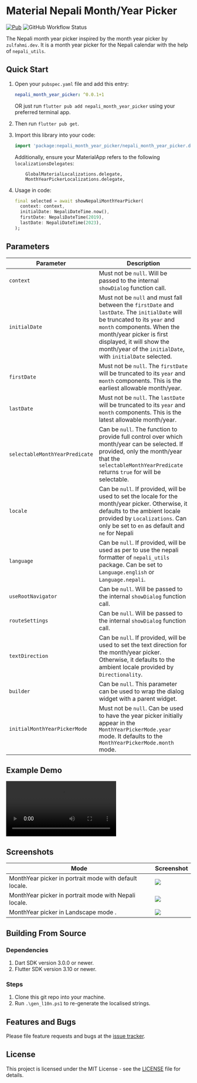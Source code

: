 # Material Nepali Month/Year Picker

[![Pub](https://img.shields.io/pub/v/nepali_month_year_picker?style=flat-square)][pub]
![GitHub Workflow Status](https://img.shields.io/github/actions/workflow/status/zulfahmi93/nepali-month-year-picker/publish.yaml?label=publish&style=flat-square)

The Nepali month year picker inspired by the month year picker by `zulfahmi.dev`. It is a month year picker for the Nepali calendar with the help of `nepali_utils`.

## Quick Start

1. Open your `pubspec.yaml` file and add this entry:

    ```yaml
    nepali_month_year_picker: ^0.0.1+1
    ```

   OR just run `flutter pub add nepali_month_year_picker` using your preferred terminal app.

2. Then run `flutter pub get`.
3. Import this library into your code:

    ```dart
    import 'package:nepali_month_year_picker/nepali_month_year_picker.dart';
    ```
    Additionally, ensure your MaterialApp refers to the following `localizationsDelegates`:
    ```
        GlobalMaterialLocalizations.delegate,
        MonthYearPickerLocalizations.delegate,
    ```


4. Usage in code:

    ```dart
    final selected = await showNepaliMonthYearPicker(
      context: context,
      initialDate: NepaliDateTime.now(),
      firstDate: NepaliDateTime(2019),
      lastDate: NepaliDateTime(2023),
    );
    ```

## Parameters

| Parameter                      | Description                                                                                                                                                                                                                                                                      |
| ------------------------------ | -------------------------------------------------------------------------------------------------------------------------------------------------------------------------------------------------------------------------------------------------------------------------------- |
| `context`                      | Must not be `null`. Will be passed to the internal `showDialog` function call.                                                                                                                                                                                                   |
| `initialDate`                  | Must not be `null` and must fall between the `firstDate` and `lastDate`. The `initialDate` will be truncated to its `year` and `month` components. When the month/year picker is first displayed, it will show the month/year of the `initialDate`, with `initialDate` selected. |
| `firstDate`                    | Must not be `null`. The `firstDate` will be truncated to its `year` and `month` components. This is the earliest allowable month/year.                                                                                                                                           |
| `lastDate`                     | Must not be `null`. The `lastDate` will be truncated to its `year` and `month` components. This is the latest allowable month/year.                                                                                                                                              |
| `selectableMonthYearPredicate` | Can be `null`. The function to provide full control over which month/year can be selected. If provided, only the month/year that the `selectableMonthYearPredicate` returns `true` for will be selectable.                                                                       |
| `locale`                       | Can be `null`. If provided, will be used to set the locale for the month/year picker. Otherwise, it defaults to the ambient locale provided by `Localizations`. Can only be set to `en` as default and `ne` for Nepali 
| `language`             | Can be `null`. If provided, will be used as per to use the nepali formatter of `nepali_utils` package. Can be set to `Language.english` or `Language.nepali`.                                                                                                                 |
| `useRootNavigator`             | Can be `null`. Will be passed to the internal `showDialog` function call.                                                                                                                                                                                                        |
| `routeSettings`                | Can be `null`. Will be passed to the internal `showDialog` function call.                                                                                                                                                                                                        |
| `textDirection`                | Can be `null`. If provided, will be used to set the text direction for the month/year picker. Otherwise, it defaults to the ambient locale provided by `Directionality`.                                                                                                         |
| `builder`                      | Can be `null`. This parameter can be used to wrap the dialog widget with a parent widget.                                                                                                                                                                                        |
| `initialMonthYearPickerMode`   | Must not be `null`. Can be used to have the year picker initially appear in the `MonthYearPickerMode.year` mode. It defaults to the `MonthYearPickerMode.month` mode.                                                                                                            |


## Example Demo
![](screenshots/nepali_month_picker_demo.mp4) 

## Screenshots

| Mode                                                    | Screenshot                                   |
| ------------------------------------------------------- | -------------------------------------------- |
| MonthYear picker in portrait mode with default locale.  | ![](screenshots/portrait_default.jpeg)  |
| MonthYear picker in portrait mode with Nepali locale.   | ![](screenshots/portrait_ne.jpeg)   |
| MonthYear picker in Landscape mode .                    | ![](screenshots/landscape.jpeg)       |


## Building From Source

### Dependencies

1. Dart SDK version 3.0.0 or newer.
2. Flutter SDK version 3.10 or newer.

### Steps

1. Clone this git repo into your machine.
2. Run `.\gen_l10n.ps1` to re-generate the localised strings.

## Features and Bugs

Please file feature requests and bugs at the [issue tracker](https://github.com/kojurohan42/nepali-month-year-picker/issues).

## License

This project is licensed under the MIT License - see the [LICENSE][license] file for details.

[pub]: https://pub.dartlang.org/packages/month_year_picker
[tracker]: https://github.com/zulfahmi93/dart_libpray/issues
[license]: LICENSE
